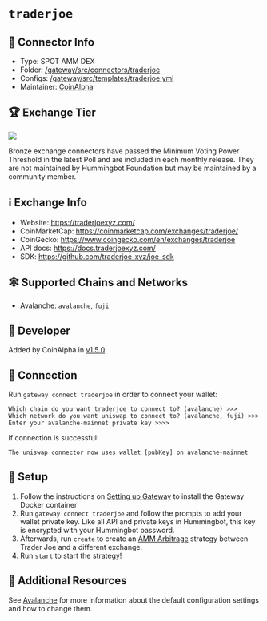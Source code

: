 # `traderjoe`

## 📁 Connector Info

* Type: SPOT AMM DEX
* Folder: [/gateway/src/connectors/traderjoe](https://github.com/hummingbot/hummingbot/tree/master/gateway/src/connectors/traderjoe)
* Configs: [/gateway/src/templates/traderjoe.yml](https://github.com/hummingbot/hummingbot/blob/master/gateway/src/templates/traderjoe.yml)
* Maintainer: [CoinAlpha](https://coinalpha.com)

## 🏆 Exchange Tier

![](https://img.shields.io/static/v1?label=Hummingbot&message=BRONZE&color=green)

Bronze exchange connectors have passed the Minimum Voting Power Threshold in the latest Poll and are included in each monthly release. They are not maintained by Hummingbot Foundation but may be maintained by a community member.

## ℹ️ Exchange Info

* Website: https://traderjoexyz.com/
* CoinMarketCap: https://coinmarketcap.com/exchanges/traderjoe/
* CoinGecko: https://www.coingecko.com/en/exchanges/traderjoe
* API docs: <https://docs.traderjoexyz.com/>
* SDK: <https://github.com/traderjoe-xyz/joe-sdk>

## 🕸️ Supported Chains and Networks

* Avalanche: `avalanche`, `fuji`

## 👷 Developer

Added by CoinAlpha in [v1.5.0](/release-notes/1.5.0/)

## 🔑 Connection

Run `gateway connect traderjoe` in order to connect your wallet:

```
Which chain do you want traderjoe to connect to? (avalanche) >>>
Which network do you want uniswap to connect to? (avalanche, fuji) >>>
Enter your avalanche-mainnet private key >>>>
```

If connection is successful:
```
The uniswap connector now uses wallet [pubKey] on avalanche-mainnet
```



## 🔑 Setup

1. Follow the instructions on [Setting up Gateway](/gateway/setup) to install the Gateway Docker container
2. Run `gateway connect traderjoe` and follow the prompts to add your wallet private key. Like all API and private keys in Hummingbot, this key is encrypted with your Hummingbot password.
3. Afterwards, run `create` to create an [AMM Arbitrage](/strategies/amm-arbitrage/) strategy between Trader Joe and a different exchange.
4. Run `start` to start the strategy!

## 📘 Additional Resources

See [Avalanche](/gateway/chains/ethereum/#avalanche) for more information about the default configuration settings and how to change them.
